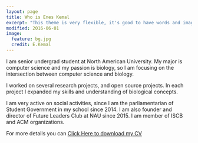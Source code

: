 ```yaml
---
layout: page
title: Who is Enes Kemal
excerpt: "This theme is very flexible, it's good to have words and images together."
modified: 2016-06-01
image:
  feature: bg.jpg
  credit: E.Kemal
---
```


I am senior undergrad student at North American University. My major is computer science and my passion is biology, so I am focusing on the intersection between computer science and biology.

I worked on several research projects, and open source projects. In each project I expanded my skills and understanding of biological concepts.  

I am  very active on social activities, since I am the parliamentarian of Student Government in my school since 2014. I am also founder and director of Future Leaders Club at NAU since 2015. I am member of ISCB and ACM organizations.

For more details you can [Click Here to download my CV](https://github.com/eneskemalergin/eneskemalergin.github.io/raw/master/files/Enes_CV_6.pdf)
